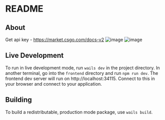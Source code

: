 # README

## About
Get api key - https://market.csgo.com/docs-v2
![image](https://user-images.githubusercontent.com/77239046/184984728-6db1fe76-3f32-496d-8519-f812986a221d.png)
![image](https://user-images.githubusercontent.com/77239046/183265826-5d747033-da49-4daa-a49c-59afb3fcb3bb.png)

## Live Development

To run in live development mode, run `wails dev` in the project directory. In another terminal, go into the `frontend`
directory and run `npm run dev`. The frontend dev server will run on http://localhost:34115. Connect to this in your
browser and connect to your application.

## Building

To build a redistributable, production mode package, use `wails build`.

